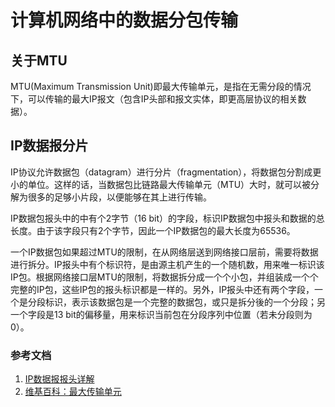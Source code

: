 # 计算机网络中的数据分包传输

## 关于MTU
MTU(Maximum Transmission Unit)即最大传输单元，是指在无需分段的情况下，可以传输的最大IP报文（包含IP头部和报文实体，即更高层协议的相关数据）。

## IP数据报分片
IP协议允许数据包（datagram）进行分片（fragmentation），将数据包分割成更小的单位。这样的话，当数据包比链路最大传输单元（MTU）大时，就可以被分解为很多的足够小片段，以便能够在其上进行传输。

IP数据包报头中的中有个2字节（16 bit）的字段，标识IP数据包中报头和数据的总长度。由于该字段只有2个字节，因此一个IP数据包的最大长度为65536。

一个IP数据包如果超过MTU的限制，在从网络层送到网络接口层前，需要将数据进行拆分。IP报头中有个标识符，是由源主机产生的一个随机数，用来唯一标识该IP包。根据网络接口层MTU的限制，将数据拆分成一个个小包，并组装成一个个完整的IP包，这些IP包的报头标识都是一样的。另外，IP报头中还有两个字段，一个是分段标识，表示该数据包是一个完整的数据包，或只是拆分後的一个分段；另一个字段是13 bit的偏移量，用来标识当前包在分段序列中位置（若未分段则为0）。


### 参考文档
1. [IP数据报报头详解](https://blog.51cto.com/136067756/415912)
1. [维基百科：最大传输单元](https://zh.wikipedia.org/wiki/%E6%9C%80%E5%A4%A7%E4%BC%A0%E8%BE%93%E5%8D%95%E5%85%83)
